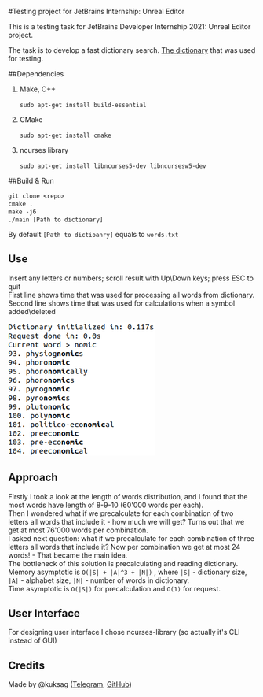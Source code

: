 #Testing project for JetBrains Internship: Unreal Editor

This is a testing task for JetBrains Developer Internship 2021: Unreal Editor project.

The task is to develop a fast dictionary search. [The dictionary](https://raw.githubusercontent.com/dwyl/english-words/master/words.txt)
that was used for testing. 

##Dependencies
1. Make, C++

    `sudo apt-get install build-essential`
1. CMake
   
    `sudo apt-get install cmake`
2. ncurses library 

    `sudo apt-get install libncurses5-dev libncursesw5-dev`

##Build & Run
```
git clone <repo>
cmake .
make -j6
./main [Path to dictionary]
```

By default `[Path to dictioanry]` equals to `words.txt`

## Use

Insert any letters or numbers; scroll result with Up\Down keys; press ESC to quit <br>
First line shows time that was used for processing all words from dictionary. <br>
Second line shows time that was used for calculations when a symbol added\deleted

![example](example.png)

## Approach
Firstly I took a look at the length of words distribution, and I found that the most words have length of 8-9-10 (60'000 words per each).
<br> Then I wondered what if we precalculate for each combination of two letters all words that include it - how much we will get? 
Turns out that we get at most 76'000 words per combination.
<br> I asked next question: what if we precalculate for each combination of three letters all words that include it? 
Now per combination we get at most 24 words! - That became the main idea. <br>
The bottleneck of this solution is precalculating and reading dictionary. <br>
Memory asymptotic is `O(|S| + |A|^3 + |N|)` , where `|S|` - dictionary size, `|A|` - alphabet size, `|N|` - number of words in dictionary. <br>
Time asymptotic is `O(|S|)` for precalculation and `O(1)` for request.

## User Interface
For designing user interface I chose ncurses-library (so actually it's CLI instead of GUI)

## Credits
Made by @kuksag ([Telegram](https://t.me/kuksag), [GitHub](https://github.com/kuksag))
